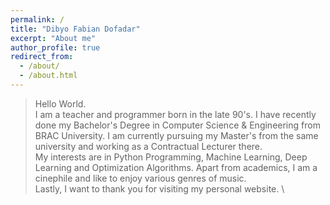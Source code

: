 ```yaml
---
permalink: /
title: "Dibyo Fabian Dofadar"
excerpt: "About me"
author_profile: true
redirect_from: 
  - /about/
  - /about.html
---
```


> Hello World. \
> I am a teacher and programmer born in the late 90's. I have recently done my Bachelor's Degree in Computer Science & Engineering from BRAC University. I am currently pursuing my Master's from the same university and working as a Contractual Lecturer there. \
> My interests are in Python Programming, Machine Learning, Deep Learning and Optimization Algorithms. Apart from academics, I am a cinephile and like to enjoy various genres of music. \
> Lastly, I want to thank you for visiting my personal website. \

